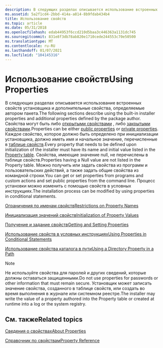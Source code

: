 ```yaml
---
description: В следующих разделах описывается использование встроенных свойств установщика и дополнительные свойства, определяемые автором пакета.
ms.assetid: 5a2f1cd4-2bbd-414a-a814-8b9fdab434b4
title: Использование свойств
ms.topic: article
ms.date: 05/31/2018
ms.openlocfilehash: edab44953f6ccd210d5baa3c446363a1131dc745
ms.sourcegitcommit: 831e8f3db78ab820e1710cede244553c70e50500
ms.translationtype: MT
ms.contentlocale: ru-RU
ms.lasthandoff: 01/07/2021
ms.locfileid: "104145316"
---
```

# <a name="using-properties"></a><span data-ttu-id="33c69-103">Использование свойств</span><span class="sxs-lookup"><span data-stu-id="33c69-103">Using Properties</span></span>

<span data-ttu-id="33c69-104">В следующих разделах описывается использование встроенных свойств установщика и дополнительные свойства, определяемые автором пакета.</span><span class="sxs-lookup"><span data-stu-id="33c69-104">The following sections describe using the built-in installer properties and additional properties defined by the package author.</span></span> <span data-ttu-id="33c69-105">Свойства могут быть либо [открытыми свойствами](public-properties.md) , либо [закрытыми свойствами](private-properties.md).</span><span class="sxs-lookup"><span data-stu-id="33c69-105">Properties can be either [public properties](public-properties.md) or [private properties](private-properties.md).</span></span> <span data-ttu-id="33c69-106">Каждое свойство, которое должно быть определено при инициализации установщика, должно иметь имя и начальное значение, перечисленные в [таблице свойств](property-table.md).</span><span class="sxs-lookup"><span data-stu-id="33c69-106">Every property that needs to be defined upon initialization of the installer must have its name and initial value listed in the [Property table](property-table.md).</span></span> <span data-ttu-id="33c69-107">Свойства, имеющие значение null, не перечислены в таблице свойств.</span><span class="sxs-lookup"><span data-stu-id="33c69-107">Properties having a Null value are not listed in the Property table.</span></span> <span data-ttu-id="33c69-108">Можно получить или задать свойства из программ и пользовательских действий, а также задать общие свойства из командной строки.</span><span class="sxs-lookup"><span data-stu-id="33c69-108">You can get or set properties from programs and custom actions and set public properties from the command line.</span></span> <span data-ttu-id="33c69-109">Процесс установки можно изменить с помощью свойств в условных инструкциях.</span><span class="sxs-lookup"><span data-stu-id="33c69-109">The installation process can be modified by using properties in conditional statements.</span></span>

[<span data-ttu-id="33c69-110">Ограничения по именам свойств</span><span class="sxs-lookup"><span data-stu-id="33c69-110">Restrictions on Property Names</span></span>](restrictions-on-property-names.md)

[<span data-ttu-id="33c69-111">Инициализация значений свойств</span><span class="sxs-lookup"><span data-stu-id="33c69-111">Initialization of Property Values</span></span>](initialization-of-property-values.md)

[<span data-ttu-id="33c69-112">Получение и задание свойств</span><span class="sxs-lookup"><span data-stu-id="33c69-112">Getting and Setting Properties</span></span>](getting-and-setting-properties.md)

[<span data-ttu-id="33c69-113">Использование свойств в условных инструкциях</span><span class="sxs-lookup"><span data-stu-id="33c69-113">Using Properties in Conditional Statements</span></span>](using-properties-in-conditional-statements.md)

[<span data-ttu-id="33c69-114">Использование свойства каталога в пути</span><span class="sxs-lookup"><span data-stu-id="33c69-114">Using a Directory Property in a Path</span></span>](using-a-directory-property-in-a-path.md)

> [!Note]  
> <span data-ttu-id="33c69-115">Не используйте свойства для паролей и других сведений, которые должны оставаться защищенными.</span><span class="sxs-lookup"><span data-stu-id="33c69-115">Do not use properties for passwords or other information that must remain secure.</span></span> <span data-ttu-id="33c69-116">Установщик может записать значение свойства, созданного в таблице свойств, или создать во время выполнения в журнале или системном реестре.</span><span class="sxs-lookup"><span data-stu-id="33c69-116">The installer may write the value of a property authored into the Property table or created at runtime into a log or the system registry.</span></span>

 

## <a name="related-topics"></a><span data-ttu-id="33c69-117">См. также</span><span class="sxs-lookup"><span data-stu-id="33c69-117">Related topics</span></span>

<dl> <dt>

[<span data-ttu-id="33c69-118">Сведения о свойствах</span><span class="sxs-lookup"><span data-stu-id="33c69-118">About Properties</span></span>](about-properties.md)
</dt> <dt>

[<span data-ttu-id="33c69-119">Справочник по свойствам</span><span class="sxs-lookup"><span data-stu-id="33c69-119">Property Reference</span></span>](property-reference.md)
</dt> </dl>

 

 




